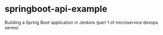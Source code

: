 # springboot-api-example
Building a Spring Boot application in Jenkins (part 1 of microservice devops series)
